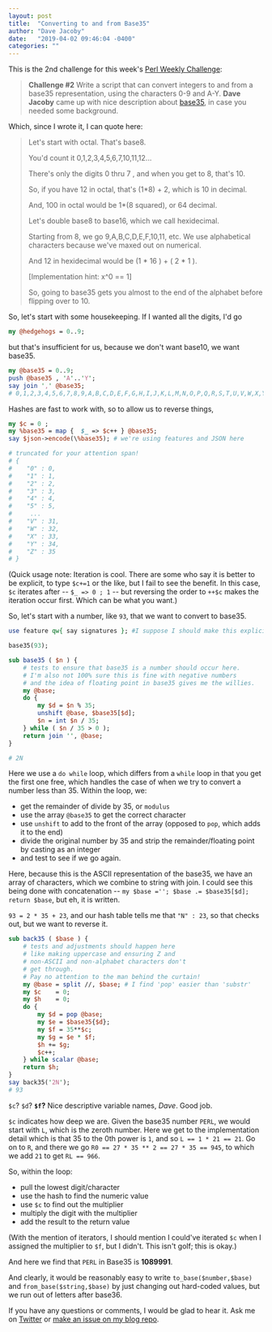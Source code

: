 ```yaml
---
layout: post
title:  "Converting to and from Base35"
author: "Dave Jacoby"
date:   "2019-04-02 09:46:04 -0400"
categories: ""
---
```


This is the 2nd challenge for this week's [Perl Weekly Challenge](https://perlweeklychallenge.org/blog/perl-weekly-challenge-002/):

> **Challenge #2**
> Write a script that can convert integers to and from a base35 representation, using the characters 0-9 and A-Y. **Dave Jacoby** came up with nice description about [base35](https://gist.github.com/jacoby/764bb4e8a5d3a819b5fbfa497fcb3454), in case you needed some background.

Which, since I wrote it, I can quote here:

>Let's start with octal. That's base8.
>
>You'd count it 0,1,2,3,4,5,6,7,10,11,12...
>
>There's only the digits 0 thru 7 , and when you get to 8, that's 10.
>
>So, if you have 12 in octal, that's (1*8) + 2, which is 10 in decimal.
>
>And, 100 in octal would be 1*(8 squared), or 64 decimal.
>
>Let's double base8 to base16, which we call hexidecimal.
>
>Starting from 8, we go 9,A,B,C,D,E,F,10,11, etc. We use alphabetical characters because we've maxed out on numerical.
>
>And 12 in hexidecimal would be (1 * 16 ) + ( 2 * 1 ).
>
>[Implementation hint: x^0 == 1]
>
>So, going to base35 gets you almost to the end of the alphabet before flipping over to 10.

So, let's start with some housekeeping. If I wanted all the digits, I'd go 

```perl
my @hedgehogs = 0..9;
```

but that's insufficient for us, because we don't want base10, we want base35.

```perl
my @base35 = 0..9;
push @base35 , 'A'..'Y';
say join ',' @base35;
# 0,1,2,3,4,5,6,7,8,9,A,B,C,D,E,F,G,H,I,J,K,L,M,N,O,P,Q,R,S,T,U,V,W,X,Y
```

Hashes are fast to work with, so to allow us to reverse things, 

```perl
my $c = 0 ;
my %base35 = map {  $_ => $c++ } @base35;
say $json->encode(\%base35); # we're using features and JSON here

# truncated for your attention span!
# {
#    "0" : 0,
#    "1" : 1,
#    "2" : 2,
#    "3" : 3,
#    "4" : 4,
#    "5" : 5,
#     ...
#    "V" : 31,
#    "W" : 32,
#    "X" : 33,
#    "Y" : 34,
#    "Z" : 35
# }
```

(Quick usage note: Iteration is cool. There are some who say it is better to be explicit, to type `$c+=1` or the like, but I fail to see the benefit. In this case, `$c` iterates after -- `$_ => 0 ; 1` -- but reversing the order to `++$c` makes the iteration occur first. Which can be what you want.)

So, let's start with a number, like `93`, that we want to convert to base35.

```perl
use feature qw{ say signatures }; #I suppose I should make this explicit

base35(93);

sub base35 ( $n ) {
    # tests to ensure that base35 is a number should occur here.
    # I'm also not 100% sure this is fine with negative numbers
    # and the idea of floating point in base35 gives me the willies.
    my @base;
    do {
        my $d = $n % 35;
        unshift @base, $base35[$d];
        $n = int $n / 35;
    } while ( $n / 35 > 0 );
    return join '', @base;
}

# 2N
```

Here we use a `do while` loop, which differs from a `while` loop in that you get the first one free, which handles the case of when we try to convert a number less than 35. Within the loop, we:

* get the remainder of divide by 35, or `modulus`
* use the array `@base35` to get the correct character
* use `unshift` to add to the front of the array (opposed to `pop`, which adds it to the end)
* divide the original number by 35 and strip the remainder/floating point by casting as an integer
* and test to see if we go again.

Here, because this is the ASCII representation of the base35, we have an array of characters, which we combine to string with join. I could see this being done with concatenation -- `my $base =''; $base .= $base35[$d]; return $base`, but eh, it is written.

`93 = 2 * 35 + 23`, and our hash table tells me that `"N" : 23`, so that checks out, but we want to reverse it.

```perl
sub back35 ( $base ) {
    # tests and adjustments should happen here
    # like making uppercase and ensuring Z and
    # non-ASCII and non-alphabet characters don't
    # get through.
    # Pay no attention to the man behind the curtain!
    my @base = split //, $base; # I find 'pop' easier than 'substr'  
    my $c    = 0;
    my $h    = 0;
    do {
        my $d = pop @base;
        my $e = $base35{$d};
        my $f = 35**$c;
        my $g = $e * $f;
        $h += $g;
        $c++;
    } while scalar @base;
    return $h;
}
say back35('2N');
# 93
```

`$c`? `$d`? **`$f`?** Nice descriptive variable names, _Dave_. Good job.

`$c` indicates how deep we are. Given the base35 number `PERL`, we would start with `L`, which is the zeroth number. Here we get to the implementation detail which is that 35 to the 0th power is `1`, and so `L == 1 * 21 == 21`. Go on to `R`, and there we go `R0 == 27 * 35 ** 2 == 27 * 35 == 945`, to which we add `21` to get `RL == 966`.

So, within the loop:

* pull the lowest digit/character
* use the hash to find the numeric value
* use `$c` to find out the multiplier
* multiply the digit with the multiplier
* add the result to the return value

(With the mention of iterators, I should mention I could've iterated `$c` when I assigned the multiplier to `$f`, but I didn't. This isn't golf; this is okay.)

And here we find that `PERL` in Base35 is **1089991**.

And clearly, it would be reasonably easy to write `to_base($number,$base)` and `from_base($string,$base)` by just changing out hard-coded values, but we run out of letters after base36.

If you have any questions or comments, I would be glad to hear it. Ask me on [Twitter](https://twitter.com/jacobydave) or [make an issue on my blog repo](https://github.com/jacoby/jacoby.github.io).


